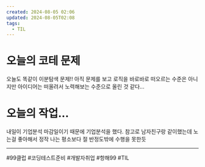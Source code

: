 ```yaml
---
created: 2024-08-05 02:06
updated: 2024-08-05T02:08
tags:
  - TIL
---
```


#  오늘의 코테 문제
오늘도 똑같이 이분탐색 문제!! 아직 문제를 보고 로직을 바로바로 떠오르는 수준은 아니지만 아이디어는 떠올려서 노력해보는 수준으로 올린 것 같다...


# 오늘의 작업...
내일이 기업분석 마감일이기 때문에 기업분석을 했다. 참고로 남자친구랑 같이했는데 노는걸 좋아해서 정작 나는 평소보다 절 반정도밖에 수행을 못한듯 

---
#99클럽 #코딩테스트준비 #개발자취업 #항해99 #TIL 